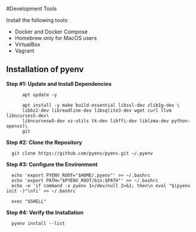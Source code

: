 #Development Tools


  Install the following tools:

  * Docker and Docker Compose
  * Homebrew only for MacOS users
  * VirtualBox
  * Vagrant

## Installation of pyenv
  
  **Step #1: Update and Install Dependencies**
  
          apt update -y
  
          apt install -y make build-essential libssl-dev zlib1g-dev \
          libbz2-dev libreadline-dev libsqlite3-dev wget curl llvm libncurses5-dev\
          libncursesw5-dev xz-utils tk-dev libffi-dev liblzma-dev python-openssl\
          git
      
   **Step #2: Clone the Repository**
      
      
      git clone https://github.com/pyenv/pyenv.git ~/.pyenv
      
      
   **Step #3: Configure the Environment**
   
      echo 'export PYENV_ROOT="$HOME/.pyenv"' >> ~/.bashrc
      echo 'export PATH="$PYENV_ROOT/bin:$PATH"' >> ~/.bashrc
      echo -e 'if command -v pyenv 1>/dev/null 2>&1; then\n eval "$(pyenv init -)"\nfi' >> ~/.bashrc
      
      exec "$SHELL"
      
      
   **Step #4: Verify the Installation**
   
      pyenv install --list
   
   
   
   
   
   
   
   
   
   
   
   
   
   
   
   
   
   
   
   
   
   
   
   
   
   
   
   
   
   
   
   
   
   
   
   
